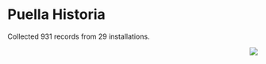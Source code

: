# Puella Historia

Collected 931 records from 29 installations.

<p align="right"><img src="https://xn--80aalyho.xn--p1ai/magireco/NAgitan/img/kagome.png" /></p>

